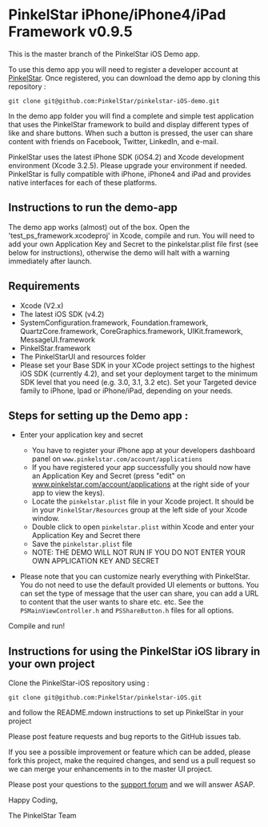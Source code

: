 PinkelStar iPhone/iPhone4/iPad Framework v0.9.5
================================================

This is the master branch of the PinkelStar iOS Demo app. 

To use this demo app you will need to register a developer
account at [PinkelStar](http://www.pinkelstar.com). Once registered, you can download the demo app by cloning this repository :

    git clone git@github.com:PinkelStar/pinkelstar-iOS-demo.git
	
In the demo app folder you will find a complete and simple test application that uses the PinkelStar framework to build and display different types of like and share buttons. When such a button is pressed, the user can share content with friends on Facebook, Twitter, LinkedIn, and e-mail.

PinkelStar uses the latest iPhone SDK (iOS4.2) and Xcode development environment (Xcode 3.2.5). Please upgrade your environment if needed. PinkelStar is fully compatible with iPhone, iPhone4 and iPad and provides native interfaces for each of these platforms.

Instructions to run the demo-app
--------------------------------

The demo app works (almost) out of the box. Open the 'test_ps_framework.xcodeproj' in Xcode, compile and run.
You will need to add your own Application Key and Secret to the pinkelstar.plist file first (see below for instructions), otherwise the demo will halt with a warning immediately after launch.

Requirements
------------
* Xcode (V2.x)
* The latest iOS SDK (v4.2)
* SystemConfiguration.framework, Foundation.framework, QuartzCore.framework, CoreGraphics.framework, UIKit.framework, MessageUI.framework
* PinkelStar.framework
* The PinkelStarUI and resources folder
* Please set your Base SDK in your XCode project settings to the highest iOS SDK (currently 4.2), and set your deployment target to the minimum SDK level that you need (e.g. 3.0, 3.1, 3.2 etc). Set your Targeted device family to iPhone, Ipad or iPhone/iPad, depending on your needs.

Steps for setting up the Demo app :
-----------------------------------

- Enter your application key and secret
	- You have to register your iPhone app at your developers dashboard panel on `www.pinkelstar.com/account/applications`
	- If you have registered your app successfully you should now have an Application Key and Secret (press "edit" on www.pinkelstar.com/account/applications at the right side of your app to view the keys).
	- Locate the `pinkelstar.plist` file in your Xcode project. It should be in your `PinkelStar/Resources` group at the left side of your Xcode window.
	- Double click to open `pinkelstar.plist` within Xcode and enter your Application Key and Secret there
	- Save the `pinkelstar.plist` file
	- NOTE: THE DEMO WILL NOT RUN IF YOU DO NOT ENTER YOUR OWN APPLICATION KEY AND SECRET


- Please note that you can customize nearly everything with PinkelStar. You do not need to use the default provided UI elements or buttons. You can set the type of message that the user can share, you can add a URL to content that the user wants to share etc. etc. See the `PSMainViewController.h` and `PSShareButton.h` files for all options.

Compile and run!

Instructions for using the PinkelStar iOS library in your own project
---------------------------------------------------------------------
Clone the PinkelStar-iOS repository using :

	git clone git@github.com:PinkelStar/pinkelstar-iOS.git
	
and follow the README.mdown instructions to set up PinkelStar in your project
	
Please post feature requests and bug reports to the GitHub issues tab.

If you see a possible improvement or feature which can be added, please fork this project, make the required changes, and
send us a pull request so we can merge your enhancements in to the master UI project.

Please post your questions to the [support forum](http://support.pinkelstar.com) and we will answer ASAP.

Happy Coding,

The PinkelStar Team
